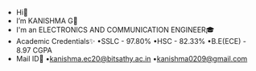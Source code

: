 - Hi👋
- I’m KANISHMA G🤩
- I'm an ELECTRONICS AND COMMUNICATION ENGINEER🎓
- Academic Credentials✨
•SSLC - 97.80%
•HSC - 82.33%
•B.E(ECE) - 8.97 CGPA
- Mail ID📩
•kanishma.ec20@bitsathy.ac.in
•kanishma0209@gmail.com
